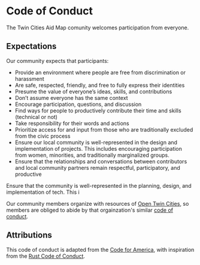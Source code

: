 # Code of Conduct

The Twin Cities Aid Map comunity welcomes participation from everyone. 

## Expectations 

Our community expects that participants:

* Provide an environment where people are free from discrimination or harassment
* Are safe, respected, friendly, and free to fully express their identities
* Presume the value of everyone’s ideas, skills, and contributions
* Don’t assume everyone has the same context 
* Encourage participation, questions, and discussion
* Find ways for people to productively contribute their time and skills (technical or not) 
* Take responsibility for their words and actions
* Prioritize access for and input from those who are traditionally excluded from the civic process
* Ensure our local community is well-represented in the design and implementation of projects. This includes encouraging participation from women, minorities, and traditionally marginalized groups.
* Ensure that the relationships and conversations between contributors and local community partners remain respectful, participatory, and productive

Ensure that the community is well-represented in the planning, design, and implementation of tech. This i

Our community members organize with resources of [Open Twin Cities](https://www.opentwincities.org/), so members are obliged to abide by that orgainzation's similar [code of conduct](https://www.opentwincities.org/about/#code-of-conduct).

## Attributions 

This code of conduct is adapted from the [Code for America](https://brigade.codeforamerica.org/about/code-of-conduct), with inspiration from the [Rust Code of Conduct](https://www.rust-lang.org/policies/code-of-conduct). 